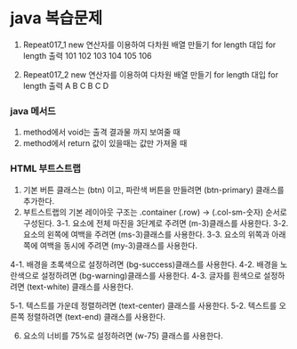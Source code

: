 # java 복습문제

1) Repeat017_1
new 연산자를 이용하여 다차원 배열 만들기
for length 대입
for length 출력
101  102  103
104  105  106


3) Repeat017_2
new 연산자를 이용하여 다차원 배열 만들기
for length 대입
for length 출력
A   B   C
B   C   D

### java 메서드

1. method에서 void는 출격 결과물 까지 보여줄 때
2. method에서 return 값이 있을때는 값만 가져올 때

### HTML 부트스트랩

1. 기본 버튼 클래스는 (btn) 이고, 파란색 버튼을 만들려면 (btn-primary) 클래스를 추가한다.
2. 부트스트랩의 기본 레이아웃 구조는 .container (.row) -> (.col-sm-숫자) 순서로 구성된다.
3-1. 요소에 전체 마진을 3단계로 주려면 (m-3)클래스를 사용한다.
3-2. 요소의 왼쪽에 여백을 주려면 (ms-3)클래스를 사용한다.
3-3. 요소의 위쪽과 아래쪽에 여백을 동시에 주려면 (my-3)클래스를 사용한다.

4-1. 배경을 초록색으로 설정하려면 (bg-success)클래스를 사용한다.
4-2. 배경을 노란색으로 설정하려면 (bg-warning)클래스를 사용한다.
4-3. 글자를 흰색으로 설정하려면 (text-white) 클래스를 사용한다.

5-1. 텍스트를 가운데 정렬하려면 (text-center) 클래스를 사용한다.
5-2. 텍스트를 오른쪽 정렬하려면 (text-end) 클래스를 사용한다.

6. 요소의 너비를 75%로 설정하려면 (w-75) 클래스를 사용한다.
